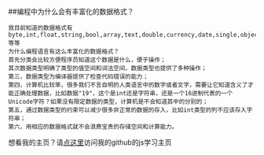 ##编程中为什么会有丰富化的数据格式？

    我目前知道的数据格式有byte,int,float,string,bool,array,text,double,currency,date,single,object……等等
    为什么编程语言有这么丰富化的数据格式？
    首先分类会比较方便程序员知道这个数据是什么，便于操作；
    其次数据类型明确了类型的值空间和词法空间，数据类型也提供了多种操作；
    第三，数据类型为编译器提供了检查代码错误的能力；
    第四，计算机比较笨，很多我们不言自明的人类语言中的数字或者文字，需要让它知道含义了才能正确处理数据，比如数据"19"，这个是int还是字符串，还是一个16进制代表的一个Unicode字符？如果没有限定数据的类型，计算机是不会知道其中的分别的；
    第五，通过数据类型的约束可以减少很多非正常的数据的存入，比如int类型的列不应该存入字符串；
    第六，用相应的数据格式就不会浪费宝贵的存储空间和计算能力。



   想看我的主页？请[点这里](https://tangvwin.github.io/js-test/)访问我的github的js学习主页
